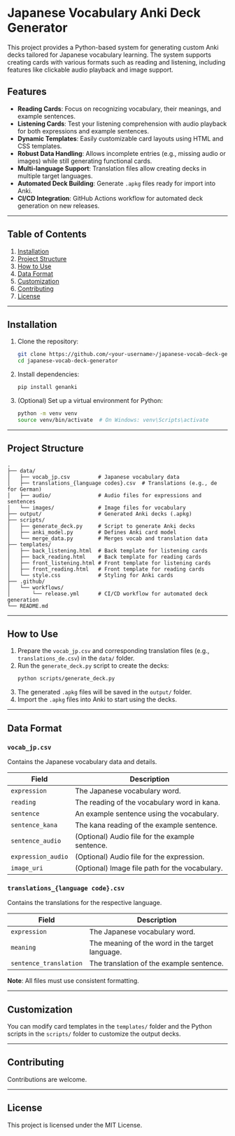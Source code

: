 # Japanese Vocabulary Anki Deck Generator

This project provides a Python-based system for generating custom Anki decks tailored for Japanese vocabulary learning. The system supports creating cards with various formats such as reading and listening, including features like clickable audio playback and image support.

## Features

- **Reading Cards**: Focus on recognizing vocabulary, their meanings, and example sentences.
- **Listening Cards**: Test your listening comprehension with audio playback for both expressions and example sentences.
- **Dynamic Templates**: Easily customizable card layouts using HTML and CSS templates.
- **Robust Data Handling**: Allows incomplete entries (e.g., missing audio or images) while still generating functional cards.
- **Multi-language Support**: Translation files allow creating decks in multiple target languages.
- **Automated Deck Building**: Generate `.apkg` files ready for import into Anki.
- **CI/CD Integration**: GitHub Actions workflow for automated deck generation on new releases.

---

## Table of Contents

1. [Installation](#installation)
2. [Project Structure](#project-structure)
3. [How to Use](#how-to-use)
4. [Data Format](#data-format)
5. [Customization](#customization)
6. [Contributing](#contributing)
7. [License](#license)

---

## Installation

1. Clone the repository:
   ```bash
   git clone https://github.com/<your-username>/japanese-vocab-deck-generator.git
   cd japanese-vocab-deck-generator
   ```

2. Install dependencies:
   ```bash
   pip install genanki
   ```

3. (Optional) Set up a virtual environment for Python:
   ```bash
   python -m venv venv
   source venv/bin/activate  # On Windows: venv\Scripts\activate
   ```

---

## Project Structure

```
.
├── data/
│   ├── vocab_jp.csv         # Japanese vocabulary data
│   ├── translations_{language codes}.csv  # Translations (e.g., de for German)
│   ├── audio/               # Audio files for expressions and sentences
│   └── images/              # Image files for vocabulary
├── output/                  # Generated Anki decks (.apkg)
├── scripts/
│   ├── generate_deck.py     # Script to generate Anki decks
│   ├── anki_model.py        # Defines Anki card model
│   └── merge_data.py        # Merges vocab and translation data
├── templates/
│   ├── back_listening.html  # Back template for listening cards
│   ├── back_reading.html    # Back template for reading cards
│   ├── front_listening.html # Front template for listening cards
│   ├── front_reading.html   # Front template for reading cards
│   └── style.css            # Styling for Anki cards
├── .github/
│   └── workflows/
│       └── release.yml      # CI/CD workflow for automated deck generation
└── README.md
```

---

## How to Use

1. Prepare the `vocab_jp.csv` and corresponding translation files (e.g., `translations_de.csv`) in the `data/` folder.
2. Run the `generate_deck.py` script to create the decks:
   ```bash
   python scripts/generate_deck.py
   ```
3. The generated `.apkg` files will be saved in the `output/` folder.
4. Import the `.apkg` files into Anki to start using the decks.

---

## Data Format

### `vocab_jp.csv`
Contains the Japanese vocabulary data and details.

| Field             | Description                                    |
|-------------------|------------------------------------------------|
| `expression`      | The Japanese vocabulary word.                 |
| `reading`         | The reading of the vocabulary word in kana.   |
| `sentence`        | An example sentence using the vocabulary.     |
| `sentence_kana`   | The kana reading of the example sentence.     |
| `sentence_audio`  | (Optional) Audio file for the example sentence.|
| `expression_audio`| (Optional) Audio file for the expression.      |
| `image_uri`       | (Optional) Image file path for the vocabulary. |

### `translations_{language code}.csv`
Contains the translations for the respective language.

| Field             | Description                                    |
|-------------------|------------------------------------------------|
| `expression`      | The Japanese vocabulary word.                 |
| `meaning`         | The meaning of the word in the target language.|
| `sentence_translation` | The translation of the example sentence.    |

**Note**: All files must use consistent formatting.

---

## Customization

You can modify card templates in the `templates/` folder and the Python scripts in the `scripts/` folder to customize the output decks.

---

## Contributing

Contributions are welcome.

---

## License

This project is licensed under the MIT License.
